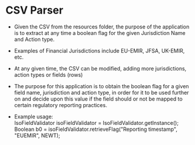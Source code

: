 # CSV Parser

* Given the CSV from the resources folder, the purpose of the application is to extract at any time a boolean flag for the given Jurisdiction Name and Action type.

* Examples of Financial Jurisdictions include EU-EMIR, JFSA, UK-EMIR, etc. 

* At any given time, the CSV can be modified, adding more jurisdictions, action types or fields (rows)

* The purpose for this application is to obtain the boolean flag for a given field name, jurisdiction and action type, in order for it to be used further on and decide upon this value if the field should or not be mapped to certain regulatory reporting practices.

* Example usage:  
  IsoFieldValidator isoFieldValidator = IsoFieldValidator.getInstance();  
  Boolean b0 = isoFieldValidator.retrieveFlag("Reporting timestamp", "EUEMIR", NEWT);  
